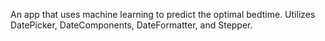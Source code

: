 An app that uses machine learning to predict the optimal bedtime. Utilizes DatePicker, DateComponents, DateFormatter, and Stepper.


